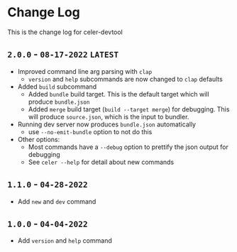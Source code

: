 # Change Log
This is the change log for celer-devtool

## `2.0.0` - `08-17-2022` `LATEST`
- Improved command line arg parsing with `clap`
  - `version` and `help` subcommands are now changed to `clap` defaults
- Added `build` subcommand
  - Added `bundle` build target. This is the default target which will produce `bundle.json`
  - Added `merge` build target (`build --target merge`) for debugging. This will produce `source.json`, which is the input to bundler.
- Running dev server now produces `bundle.json` automatically
  - use `--no-emit-bundle` option to not do this
- Other options:
  - Most commands have a `--debug` option to prettify the json output for debugging
  - See `celer --help` for detail about new commands

## `1.1.0` - `04-28-2022`
- Add `new` and `dev` command

## `1.0.0` - `04-04-2022`
- Add `version` and `help` command
